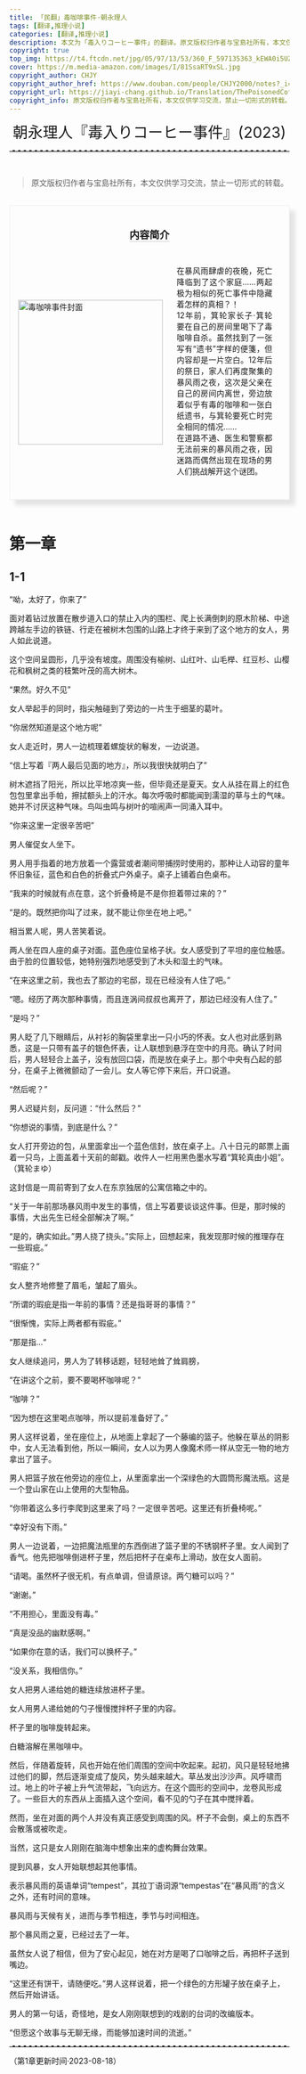 ```yaml
---
title: 「民翻」毒咖啡事件·朝永理人
tags: [翻译,推理小说]
categories: [翻译,推理小说]
description: 本文为「毒入りコーヒー事件」的翻译。原文版权归作者与宝島社所有，本文仅供学习交流，禁止一切形式的转载。
copyright: true
top_img: https://t4.ftcdn.net/jpg/05/97/13/53/360_F_597135363_kEWA0i5UZlYlZBqfGc3Krcv9WPJJADhK.jpg
cover: https://m.media-amazon.com/images/I/81SsaRT9xSL.jpg
copyright_author: CHJY
copyright_author_href: https://www.douban.com/people/CHJY2000/notes?_i=2247840rKyl-MY
copyright_url: https://jiayi-chang.github.io/Translation/ThePoisonedCoffeeCase/
copyright_info: 原文版权归作者与宝島社所有，本文仅供学习交流，禁止一切形式的转载。
---
```


<html>
    <head>
        <style>
            /* 设置链接的样式 */
            p a {
                text-decoration: none;
                text-decoration-line: none;
                text-decoration-color: none;
                text-decoration-style: none;
                border-bottom: 2px solid #e3e3e3;
            }
            CENTER {
                font-size: 27PX;
                font-style: bold;
            }
            hr {
                border: none; /* 移除默认的边框样式 */
                border-top: 2.5px dashed #E3E3E3; /* 设置上边框为1像素的虚线，颜色为黑色 */
            }
            .hhr {
                border: none; /* 移除默认的边框样式 */
                border-bottom: 2.5px dotted rgba(230, 230, 230,.9); /* 设置上边框为1像素的虚线，颜色为黑色 */
            }
            .container {
                display: flex;
                flex-direction: column;
                align-items: center;
                justify-content: space-between;
                width: AUTO;
                background-color: transparent;
                border: .01px solid rgba(0, 0, 0,.05);
                box-sizing: border-box;
                box-shadow: 10px 10px 7.5px rgba(0, 0, 0,.1);
                padding-bottom:0px;
                padding-top:15px;
             }
            .content {
                display: flex;
            }
            .image {
                flex: 0.4;
                display: flex;
                align-items: center;
                justify-content: space-between;
                margin-left: 15px;
                margin-right: 15px;
                margin-top: -12px;
            }
            .text {
                flex: 1.2;
                padding: 10px;
                margin-right: 20px;
                text-align:justify;
            }
            .title {
                order:-1;
                display: flex;
                MARGIN-TOP:5PX;
                justify-content: space-between;
                align-items: center;
                text-align: center;
                font-size: 18px; 
            }
        </style>
    </head>
<body>


<center> 朝永理人『毒入りコーヒー事件』(2023)</center>
<HR>
<BR>

> 原文版权归作者与宝島社所有，本文仅供学习交流，禁止一切形式的转载。

<BR>

<div class="container">
    <div class="title">
        <P><a href="https://book.douban.com/subject/36459448/"><b>内容简介</b></a></P>
    </div>
    <div class="content">
        <div class="image">
            <img src="https://m.media-amazon.com/images/I/81SsaRT9xSL.jpg" height=260px alt="毒咖啡事件封面">
        </div>
        <div class="text">
            <p>在暴风雨肆虐的夜晚，死亡降临到了这个家庭……两起极为相似的死亡事件中隐藏着怎样的真相？！<br> 12年前，箕轮家长子·箕轮要在自己的房间里喝下了毒咖啡自杀。虽然找到了一张写有“遗书”字样的便箋，但内容却是一片空白。12年后的祭日，家人们再度聚集的暴风雨之夜，这次是父亲在自己的房间内离世，旁边放着似乎有毒的咖啡和一张白纸遗书，与箕轮要死亡时完全相同的情况……<br> 在道路不通、医生和警察都无法前来的暴风雨之夜，因迷路而偶然出现在现场的男人们挑战解开这个谜团。</p>
            <br>
        </div>
    </div>
</div>


<BR>



# 第一章
## 1-1

“呦，太好了，你来了”

面对着钻过放置在散步道入口的禁止入内的围栏、爬上长满倒刺的原木阶梯、中途跨越左手边的铁链、行走在被树木包围的山路上才终于来到了这个地方的女人，男人如此说道。

这个空间呈圆形，几乎没有坡度。周围没有榆树、山红叶、山毛榉、红豆杉、山樱花和枫树之类的枝繁叶茂的高大树木。

“果然。好久不见”

女人举起手的同时，指尖触碰到了旁边的一片生于细茎的葛叶。

“你居然知道是这个地方呢”

女人走近时，男人一边梳理着螺旋状的鬈发，一边说道。

“信上写着『两人最后见面的地方』，所以我很快就明白了”

树木遮挡了阳光，所以比平地凉爽一些，但毕竟还是夏天。女人从挂在肩上的红色包包里拿出手帕，擦拭额头上的汗水。每次呼吸时都能闻到濡湿的草与土的气味。她并不讨厌这种气味。鸟叫虫鸣与树叶的喧闹声一同涌入耳中。

“你来这里一定很辛苦吧”

男人催促女人坐下。

男人用手指着的地方放着一个露营或者潮间带捕捞时使用的，那种让人动容的童年怀旧象征，蓝色和白色的折叠式户外桌子。桌子上铺着白色桌布。

“我来的时候就有点在意，这个折叠椅是不是你担着带过来的？”

“是的。既然把你叫了过来，就不能让你坐在地上吧。”

相当累人呢，男人苦笑着说。

两人坐在四人座的桌子对面。蓝色座位呈格子状。女人感受到了平坦的座位触感。由于脸的位置较低，她特别强烈地感受到了木头和湿土的气味。

“在来这里之前，我也去了那边的宅邸，现在已经没有人住了吧。”

“嗯。经历了两次那种事情，而且连涡间叔叔也离开了，那边已经没有人住了。”

“是吗？”

男人眨了几下眼睛后，从衬衫的胸袋里拿出一只小巧的怀表。女人也对此感到熟悉，这是一只带有盖子的银色怀表，让人联想到悬浮在空中的月亮。确认了时间后，男人轻轻合上盖子，没有放回口袋，而是放在桌子上。那个中央有凸起的部分，在桌子上微微颤动了一会儿。女人等它停下来后，开口说道。

“然后呢？”

男人迟疑片刻，反问道：“什么然后？”

“你想说的事情，到底是什么？”

女人打开旁边的包，从里面拿出一个蓝色信封，放在桌子上。八十日元的邮票上画着一只鸟，上面盖着十天前的邮戳。收件人一栏用黑色墨水写着“箕轮真由小姐”。（箕轮まゆ）

这封信是一周前寄到了女人在东京独居的公寓信箱之中的。

“关于一年前那场暴风雨中发生的事情，信上写着要谈谈这件事。但是，那时候的事情，大出先生已经全部解决了啊。”

“是的，确实如此。”男人挠了挠头。”实际上，回想起来，我发现那时候的推理存在一些瑕疵。”

“瑕疵？”

女人整齐地修整了眉毛，皱起了眉头。

“所谓的瑕疵是指一年前的事情？还是指哥哥的事情？”

“很惭愧，实际上两者都有瑕疵。”

“那是指...“

女人继续追问，男人为了转移话题，轻轻地耸了耸肩膀，

“在讲这个之前，要不要喝杯咖啡呢？”

“咖啡？”

“因为想在这里喝点咖啡，所以提前准备好了。”


男人这样说着，坐在座位上，从地面上拿起了一个藤编的篮子。他躲在草丛的阴影中，女人无法看到他，所以一瞬间，女人以为男人像魔术师一样从空无一物的地方拿出了篮子。

男人把篮子放在他旁边的座位上，从里面拿出一个深绿色的大圆筒形魔法瓶。这是一个登山家在山上使用的大型物品。

“你带着这么多行李爬到这里来了吗？一定很辛苦吧。这里还有折叠椅呢。”

“幸好没有下雨。”

男人一边说着，一边把魔法瓶里的东西倒进了篮子里的不锈钢杯子里。女人闻到了香气。他先把咖啡倒进杯子里，然后把杯子在桌布上滑动，放在女人面前。

“请喝。虽然杯子很无机，有点单调，但请原谅。两勺糖可以吗？”

“谢谢。”

“不用担心，里面没有毒。”

“真是没品的幽默感啊。”

“如果你在意的话，我们可以换杯子。”

“没关系，我相信你。”

女人把男人递给她的糖连续放进杯子里。

女人用男人递给她的勺子慢慢搅拌杯子里的内容。

杯子里的咖啡旋转起来。

白糖溶解在黑咖啡中。

然后，伴随着旋转，风也开始在他们周围的空间中吹起来。起初，风只是轻轻地拂过他们的脚，然后逐渐变成了旋风，势头越来越大。草丛发出沙沙声。风呼啸而过。地上的叶子被上升气流带起，飞向远方。在这个圆形的空间中，龙卷风形成了。一些巨大的东西从上面插入这个空间，看不见的勺子在其中搅拌着。

然而，坐在对面的两个人并没有真正感受到周围的风。杯子不会倒，桌上的东西不会散落或被吹走。

当然，这只是女人刚刚在脑海中想象出来的虚构舞台效果。

提到风暴，女人开始联想起其他事情。

表示暴风雨的英语单词“tempest”，其拉丁语词源“tempestas”在“暴风雨”的含义之外，还有时间的意味。

暴风雨与天候有关，进而与季节相连，季节与时间相连。

那个暴风雨之夏，已经过去了一年。

虽然女人说了相信，但为了安心起见，她在对方是喝了口咖啡之后，再把杯子送到嘴边。

“这里还有饼干，请随便吃。”男人这样说着，把一个绿色的方形罐子放在桌子上，然后开始讲话。

男人的第一句话，奇怪地，是女人刚刚联想到的戏剧的台词的改编版本。

“但愿这个故事与无聊无缘，而能够加速时间的流逝。”

<HR>
（第1章更新时间·2023-08-18）